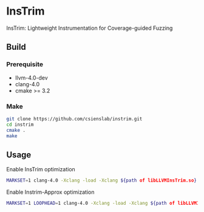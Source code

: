 # InsTrim
InsTrim: Lightweight Instrumentation for Coverage-guided Fuzzing

## Build
### Prerequisite
+ llvm-4.0-dev
+ clang-4.0
+ cmake >= 3.2

### Make
```sh
git clone https://github.com/csienslab/instrim.git
cd instrim
cmake .
make
```

## Usage
Enable InsTrim optimization
```sh
MARKSET=1 clang-4.0 -Xclang -load -Xclang ${path of libLLVMInsTrim.so} ${source files} ...
```
Enable Instrim-Approx optimization
```sh
MARKSET=1 LOOPHEAD=1 clang-4.0 -Xclang -load -Xclang ${path of libLLVMInsTrim.so} ${source files} ...
```
